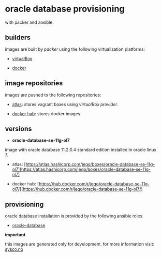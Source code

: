 oracle database provisioning
============================

with packer and ansible.

builders
--------

images are built by _packer_ using the following virtualization platforms:

- [virtualBox](http://virtualbox.org/)

- [docker](http://docker.com/)

image repositories
------------------

images are pushed to the following repositories:

- [atlas](http://atlas.hashicorp.com/): stores vagrant boxes using
_virtualBox provider_.

- [docker hub](https://hub.docker.com/): stores docker images.

versions
--------

- **oracle-database-se-11g-ol7**

image with oracle database 11.2.0.4 standard edition installed in oracle linux 7. 

  - atlas: [https://atlas.hashicorp.com/jeqo/boxes/oracle-database-se-11g-ol7](https://atlas.hashicorp.com/jeqo/boxes/oracle-database-se-11g-ol7)

  - docker hub: [https://hub.docker.com/r/jeqo/oracle-database-se-11g-ol7/](https://hub.docker.com/r/jeqo/oracle-database-se-11g-ol7/)

provisioning
------------

oracle database installation is provided by the following ansible roles:

- [oracle-database](https://galaxy.ansible.com/detail#/role/7146)

**important**

this images are generated only for development. for more information visit: [sysco.no](http://sysco.no)
